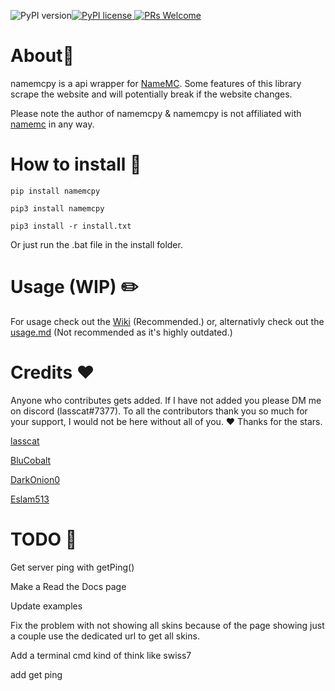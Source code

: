 ![PyPI version](https://badge.fury.io/py/namemcpy.svg)[![PyPI license](https://img.shields.io/pypi/l/namemcpy.svg) ![PRs Welcome](https://img.shields.io/badge/PRs-welcome-brightgreen.svg?style=flat-square)](http://makeapullrequest.com)
# About📄
namemcpy is a api wrapper for [NameMC](https://namemc.com).
Some features of this library scrape the website and will potentially break if the website changes.


Please note the author of namemcpy & namemcpy is not affiliated with [namemc](https://namemc.com/) in any way.


# How to install 💾

`pip install namemcpy`

`pip3 install namemcpy`

`pip3 install -r install.txt`

Or just run the .bat file in the install folder.

# Usage (WIP) ✏️

For usage check out the [Wiki](https://github.com/lasscat/namemcpy/wiki) (Recommended.) or, alternativly check out the [usage.md](https://github.com/lasscat/namemcpy/blob/main/USAGE.md) (Not recommended as it's highly outdated.)

  # Credits ❤️
Anyone who contributes gets added. If I have not added you please DM me on discord (lasscat#7377). To all the contributors thank you so much for your support, I would not be here without all of you. ❤️ Thanks for the stars.

[lasscat](https://github.com/lasscat)

[BluCobalt](https://github.com/BluCobalt)

[DarkOnion0](https://github.com/DarkOnion0)

[Eslam513](https://github.com/Eslam512)


# TODO 🧠
Get server ping with getPing()

Make a Read the Docs page

Update examples

Fix the problem with not showing all skins because of the page showing just a couple use the dedicated url to get all skins.

Add a terminal cmd kind of think like swiss7

add get ping
